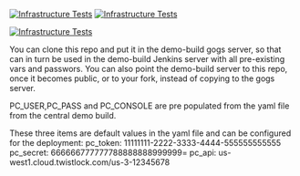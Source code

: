 [![Infrastructure Tests](https://www.bridgecrew.cloud/badges/github/rbenavente/shiftleftdemo/pci_dss_v321)](https://www.bridgecrew.cloud/link/badge?vcs=github&fullRepo=rbenavente%2Fshiftleftdemo&benchmark=PCI-DSS+V3.2.1)
[![Infrastructure Tests](https://www.bridgecrew.cloud/badges/github/rbenavente/shiftleftdemo/general)](https://www.bridgecrew.cloud/link/badge?vcs=github&fullRepo=rbenavente%2Fshiftleftdemo&benchmark=INFRASTRUCTURE+SECURITY)

[![Infrastructure Tests](https://www.bridgecrew.cloud/badges/github/rbenavente/shiftleftdemo/cis_kubernetes)](https://www.bridgecrew.cloud/link/badge?vcs=github&fullRepo=rbenavente%2Fshiftleftdemo&benchmark=CIS+KUBERNETES+V1.5)


You can clone this repo and put it in the demo-build gogs server, so that can in turn be used in the demo-build Jenkins server with all pre-existing vars and passwors.
You can also point the demo-build server to this repo, once it becomes public, or to your fork, instead of copying to the gogs server.


PC_USER,PC_PASS and PC_CONSOLE are pre populated from the yaml file from the central demo build. 


These three items are default values in the yaml file and can be configured for the deployment:
  pc_token: 11111111-2222-3333-4444-555555555555
  pc_secret: 666666777777788888888999999=
  pc_api: us-west1.cloud.twistlock.com/us-3-12345678

